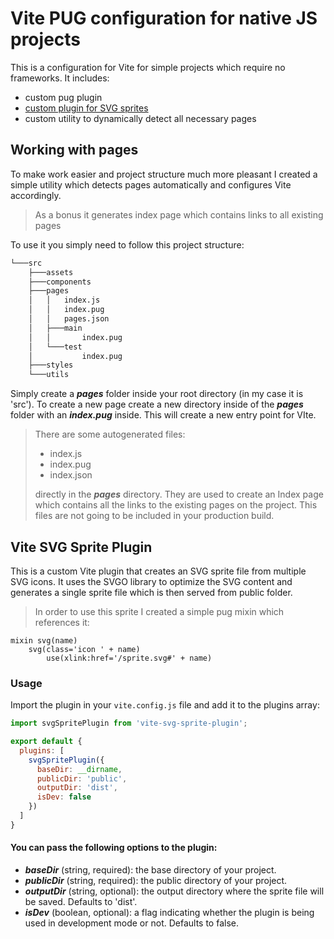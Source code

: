 # Vite PUG configuration for native JS projects 

This is a configuration for Vite for simple projects which require no frameworks.
It includes:
- custom pug plugin
- [custom plugin for SVG sprites](#working-with-pages)
- custom utility to dynamically detect all necessary pages

## Working with pages

To make work easier and project structure much more pleasant I created a simple utility which detects pages automatically and configures Vite accordingly.
> As a bonus it generates index page which contains links to all existing pages

To use it you simply need to follow this project structure:

```bash
└───src
    ├───assets
    ├───components
    ├───pages
    │   │   index.js
    │   │   index.pug
    │   │   pages.json
    │   ├───main
    │   │       index.pug
    │   └───test
    │           index.pug
    ├───styles
    └───utils
```

Simply create a ***pages*** folder inside your root directory (in my case it is 'src'). To create a new page create a new directory inside of the ***pages*** folder with an ***index.pug*** inside. This will create a new entry point for VIte.

>There are some autogenerated files:
> - index.js
> - index.pug
> - index.json
>
> directly in the ***pages*** directory. They are used to create an Index page which contains all the links to the existing pages on the project. This files are not  going to be included in your production build.

## Vite SVG Sprite Plugin

This is a custom Vite plugin that creates an SVG sprite file from multiple SVG icons. It uses the SVGO library to optimize the SVG content and generates a single sprite file which is then served from public folder. 

> In order to use this sprite I created a simple pug mixin which references it:
```pug
mixin svg(name)
    svg(class='icon ' + name)
        use(xlink:href='/sprite.svg#' + name)

```

### Usage

Import the plugin in your `vite.config.js` file and add it to the plugins array:

```javascript
import svgSpritePlugin from 'vite-svg-sprite-plugin';

export default {
  plugins: [
    svgSpritePlugin({
      baseDir: __dirname,
      publicDir: 'public',
      outputDir: 'dist',
      isDev: false
    })
  ]
}
```

 #### You can pass the following options to the plugin:
 - ***baseDir*** (string, required): the base directory of your project.
 - ***publicDir*** (string, required): the public directory of your project.
 - ***outputDir*** (string, optional): the output directory where the sprite file will be saved. Defaults to 'dist'.
 - ***isDev*** (boolean, optional): a flag indicating whether the plugin is being used in development mode or not. Defaults to false.
